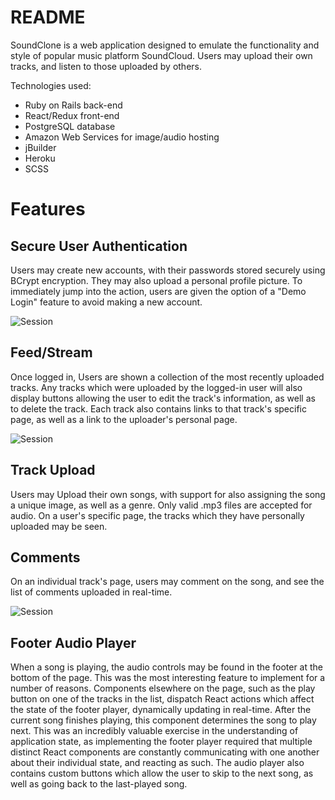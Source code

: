 # README

SoundClone is a web application designed to emulate the functionality and style of popular
music platform SoundCloud.  Users may upload their own tracks, and listen to those uploaded by others.

Technologies used:
  * Ruby on Rails back-end
  * React/Redux front-end
  * PostgreSQL database
  * Amazon Web Services for image/audio hosting
  * jBuilder
  * Heroku
  * SCSS

# Features

## Secure User Authentication

Users may create new accounts, with their passwords stored securely using BCrypt encryption.  They may also upload
a personal profile picture.  To immediately jump into the action, users are given the option of a "Demo Login" feature
to avoid making a new account.

![Session](https://i.imgur.com/ysRAeQ0.jpg)

## Feed/Stream

Once logged in, Users are shown a collection of the most recently uploaded tracks.  Any tracks which
were uploaded by the logged-in user will also display buttons allowing the user to edit the track's information,
as well as to delete the track.  Each track also contains links to that track's specific page, as well as a link
to the uploader's personal page.

![Session](https://i.imgur.com/eNH6pLc.png)

## Track Upload

Users may Upload their own songs, with support for also assigning the song a unique image, as well as a genre.
Only valid .mp3 files are accepted for audio.  On a user's specific page, the tracks which they have personally
uploaded may be seen.

## Comments

On an individual track's page, users may comment on the song, and see the list of comments uploaded in
real-time.  

![Session](https://i.imgur.com/wxF7l7p.jpg)

## Footer Audio Player

When a song is playing, the audio controls may be found in the footer at the bottom of the page.  This was the
most interesting feature to implement for a number of reasons.  Components elsewhere on the page, such as the play button
on one of the tracks in the list, dispatch React actions which affect the state of the footer player, dynamically
updating in real-time.  After the current song finishes playing, this component determines the song to play next.
This was an incredibly valuable exercise in the understanding of application state, as implementing
the footer player required that multiple distinct React components are constantly communicating with one another about
their individual state, and reacting as such.  The audio player also contains custom buttons which allow the user to skip
to the next song, as well as going back to the last-played song.
